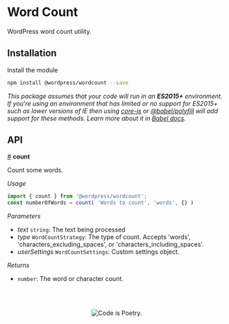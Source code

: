 # Word Count

WordPress word count utility.

## Installation

Install the module

```bash
npm install @wordpress/wordcount --save
```

_This package assumes that your code will run in an **ES2015+** environment. If you're using an environment that has limited or no support for ES2015+ such as lower versions of IE then using [core-js](https://github.com/zloirock/core-js) or [@babel/polyfill](https://babeljs.io/docs/en/next/babel-polyfill) will add support for these methods. Learn more about it in [Babel docs](https://babeljs.io/docs/en/next/caveats)._

## API

<!-- START TOKEN(Autogenerated API docs) -->

<a name="count" href="#count">#</a> **count**

Count some words.

_Usage_

```js
import { count } from '@wordpress/wordcount';
const numberOfWords = count( 'Words to count', 'words', {} )
```

_Parameters_

-   _text_ `string`: The text being processed
-   _type_ `WordCountStrategy`: The type of count. Accepts 'words', 'characters_excluding_spaces', or 'characters_including_spaces'.
-   _userSettings_ `WordCountSettings`: Custom settings object.

_Returns_

-   `number`: The word or character count.


<!-- END TOKEN(Autogenerated API docs) -->

<br/><br/><p align="center"><img src="https://s.w.org/style/images/codeispoetry.png?1" alt="Code is Poetry." /></p>
